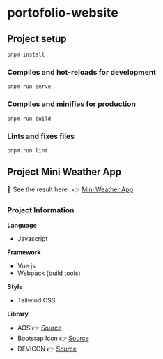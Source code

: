 # portofolio-website

## Project setup
```
pnpm install
```

### Compiles and hot-reloads for development
```
pnpm run serve
```

### Compiles and minifies for production
```
pnpm run build
```

### Lints and fixes files
```
pnpm run lint
```

## Project Mini Weather App 
🚀 See the result here :
👉 [Mini Weather App](https://portofolio-website-blush.vercel.app/)


###  Project Information
**Language**
- Javascript
  
**Framework**
- Vue js
- Webpack (build tools)

**Style**
- Tailwind CSS

**Library**
- AOS 👉 [Source](https://michalsnik.github.io/aos/)
- Bootsrap Icon 👉 [Source](https://icons.getbootstrap.com/)
- DEVICON 👉 [Source](https://devicon.dev/)




